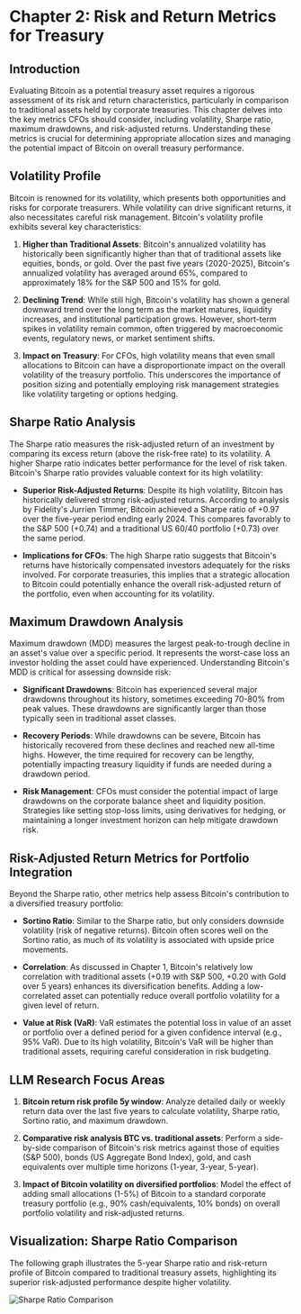 # Chapter 2: Risk and Return Metrics for Treasury

## Introduction

Evaluating Bitcoin as a potential treasury asset requires a rigorous assessment of its risk and return characteristics, particularly in comparison to traditional assets held by corporate treasuries. This chapter delves into the key metrics CFOs should consider, including volatility, Sharpe ratio, maximum drawdowns, and risk-adjusted returns. Understanding these metrics is crucial for determining appropriate allocation sizes and managing the potential impact of Bitcoin on overall treasury performance.

## Volatility Profile

Bitcoin is renowned for its volatility, which presents both opportunities and risks for corporate treasurers. While volatility can drive significant returns, it also necessitates careful risk management. Bitcoin's volatility profile exhibits several key characteristics:

1. **Higher than Traditional Assets**: Bitcoin's annualized volatility has historically been significantly higher than that of traditional assets like equities, bonds, or gold. Over the past five years (2020-2025), Bitcoin's annualized volatility has averaged around 65%, compared to approximately 18% for the S&P 500 and 15% for gold.

2. **Declining Trend**: While still high, Bitcoin's volatility has shown a general downward trend over the long term as the market matures, liquidity increases, and institutional participation grows. However, short-term spikes in volatility remain common, often triggered by macroeconomic events, regulatory news, or market sentiment shifts.

3. **Impact on Treasury**: For CFOs, high volatility means that even small allocations to Bitcoin can have a disproportionate impact on the overall volatility of the treasury portfolio. This underscores the importance of position sizing and potentially employing risk management strategies like volatility targeting or options hedging.

## Sharpe Ratio Analysis

The Sharpe ratio measures the risk-adjusted return of an investment by comparing its excess return (above the risk-free rate) to its volatility. A higher Sharpe ratio indicates better performance for the level of risk taken. Bitcoin's Sharpe ratio provides valuable context for its high volatility:

- **Superior Risk-Adjusted Returns**: Despite its high volatility, Bitcoin has historically delivered strong risk-adjusted returns. According to analysis by Fidelity's Jurrien Timmer, Bitcoin achieved a Sharpe ratio of +0.97 over the five-year period ending early 2024. This compares favorably to the S&P 500 (+0.74) and a traditional US 60/40 portfolio (+0.73) over the same period.

- **Implications for CFOs**: The high Sharpe ratio suggests that Bitcoin's returns have historically compensated investors adequately for the risks involved. For corporate treasuries, this implies that a strategic allocation to Bitcoin could potentially enhance the overall risk-adjusted return of the portfolio, even when accounting for its volatility.

## Maximum Drawdown Analysis

Maximum drawdown (MDD) measures the largest peak-to-trough decline in an asset's value over a specific period. It represents the worst-case loss an investor holding the asset could have experienced. Understanding Bitcoin's MDD is critical for assessing downside risk:

- **Significant Drawdowns**: Bitcoin has experienced several major drawdowns throughout its history, sometimes exceeding 70-80% from peak values. These drawdowns are significantly larger than those typically seen in traditional asset classes.

- **Recovery Periods**: While drawdowns can be severe, Bitcoin has historically recovered from these declines and reached new all-time highs. However, the time required for recovery can be lengthy, potentially impacting treasury liquidity if funds are needed during a drawdown period.

- **Risk Management**: CFOs must consider the potential impact of large drawdowns on the corporate balance sheet and liquidity position. Strategies like setting stop-loss limits, using derivatives for hedging, or maintaining a longer investment horizon can help mitigate drawdown risk.

## Risk-Adjusted Return Metrics for Portfolio Integration

Beyond the Sharpe ratio, other metrics help assess Bitcoin's contribution to a diversified treasury portfolio:

- **Sortino Ratio**: Similar to the Sharpe ratio, but only considers downside volatility (risk of negative returns). Bitcoin often scores well on the Sortino ratio, as much of its volatility is associated with upside price movements.

- **Correlation**: As discussed in Chapter 1, Bitcoin's relatively low correlation with traditional assets (+0.19 with S&P 500, +0.20 with Gold over 5 years) enhances its diversification benefits. Adding a low-correlated asset can potentially reduce overall portfolio volatility for a given level of return.

- **Value at Risk (VaR)**: VaR estimates the potential loss in value of an asset or portfolio over a defined period for a given confidence interval (e.g., 95% VaR). Due to its high volatility, Bitcoin's VaR will be higher than traditional assets, requiring careful consideration in risk budgeting.

## LLM Research Focus Areas

1. **Bitcoin return risk profile 5y window**: Analyze detailed daily or weekly return data over the last five years to calculate volatility, Sharpe ratio, Sortino ratio, and maximum drawdown.

2. **Comparative risk analysis BTC vs. traditional assets**: Perform a side-by-side comparison of Bitcoin's risk metrics against those of equities (S&P 500), bonds (US Aggregate Bond Index), gold, and cash equivalents over multiple time horizons (1-year, 3-year, 5-year).

3. **Impact of Bitcoin volatility on diversified portfolios**: Model the effect of adding small allocations (1-5%) of Bitcoin to a standard corporate treasury portfolio (e.g., 90% cash/equivalents, 10% bonds) on overall portfolio volatility and risk-adjusted returns.

## Visualization: Sharpe Ratio Comparison

The following graph illustrates the 5-year Sharpe ratio and risk-return profile of Bitcoin compared to traditional treasury assets, highlighting its superior risk-adjusted performance despite higher volatility.

![Sharpe Ratio Comparison](./images/sharpe_ratio_comparison.png)

